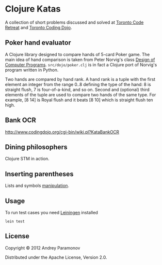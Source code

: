 # Clojure Katas

A collection of short problems discussed and solved at
[Toronto Code Retreat](http://www.meetup.com/Toronto-Code-Retreat/) and
[Toronto Coding Dojo](http://www.meetup.com/Toronto-Coding-Dojo/).

## Poker hand evaluator

A Clojure library designed to compare hands of 5-card Poker game.
The main idea of hand comparison is taken from Peter Norvig's class
[Design of Computer Programs](http://www.youtube.com/playlist?list=PL818D7B4539EED6D3).
`src/dojo/poker.clj` is in fact a Clojure port of Norvig's program written in Python.

Two hands are compared by hand rank. A hand rank is a tuple with the first
element an integer from the range 0..8 defining the type of the hand: 8 is
straight flush, 7 is four-of-a-kind, and so on.
Second and (optional) third elements of the tuple are used to compare two
hands of the same type. For example, [8 14] is Royal flush and it beats
[8 10] which is straight flush ten high.

## Bank OCR

http://www.codingdojo.org/cgi-bin/wiki.pl?KataBankOCR

## Dining philosophers

Clojure STM in action.

## Inserting parentheses

Lists and symbols [manipulation](blob/master/test/dojo/parens_test.clj).

## Usage

To run test cases you need [Leiningen](http://leiningen.org) installed

    lein test

## License

Copyright © 2012 Andrey Paramonov

Distributed under the Apache License, Version 2.0.
